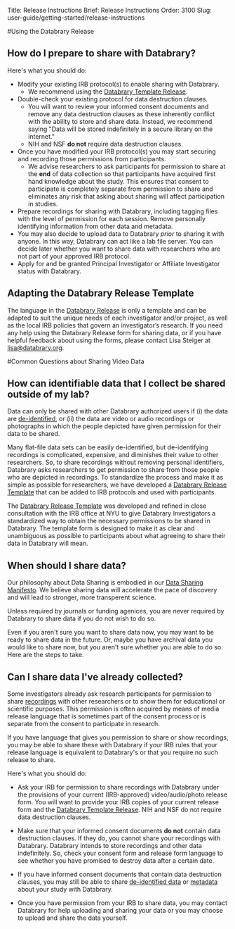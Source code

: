 Title: Release Instructions
Brief: Release Instructions
Order: 3100
Slug: user-guide/getting-started/release-instructions

#Using the Databrary Release

## How do I prepare to share with Databrary?

Here's what you should do:

- Modify your existing IRB protocol(s) to enable sharing with Databrary. 
	- We recommend using the [Databrary Template Release](../policies/release-template.html).
- Double-check your existing protocol for data destruction clauses.
	- You will  want to review your informed consent documents and remove any data destruction clauses as these inherently conflict with the ability to store and share data. Instead, we recommend saying "Data will be stored indefinitely in a secure library on the internet." 
	- NIH and NSF **do not** require data destruction clauses.
- Once you have modified your IRB protocol(s) you may start securing and recording those permissions from participants. 
	- We advise researchers to ask participants for permission to share at the **end** of data collection so that participants have acquired first hand knowledge about the study. This ensures that consent to participate is completely separate from permission to share and eliminates any risk that asking about sharing will affect participation in studies.
- Prepare recordings for sharing with Databrary, including tagging files with the level of permission for each session. Remove personally identifying information from other data and metadata.
- You may also decide to upload data to Databrary *prior* to sharing it with anyone. In this way, Databrary can act like a lab file server. You can decide later whether you want to share data with researchers who are not part of your approved IRB protocol.
- Apply for and be granted Principal Investigator or Affiliate Investigator status with Databrary.

## Adapting the Databrary Release Template 

The language in the [Databrary Release](../policies/release-template.html) is only a template and can be adapted to suit the unique needs of each investigator and/or project, as well as the local IRB policies that govern an investigator’s research. If you need any help using the Databrary Release form for sharing data, or if you have helpful feedback about using the forms, please contact Lisa Steiger at <lisa@databrary.org>. 

#Common Questions about Sharing Video Data

## How can identifiable data that I collect be shared outside of my lab?

Data can only be shared with other Databrary authorized users if (i) the data are [de-identified](../policies/definitions.html#de-identified-data), or (ii) the data are video or audio recordings or photographs in which the people depicted have given permission for their data to  be shared. 

Many flat-file data sets can be easily de-identified, but de-identifying recordings is complicated, expensive, and diminishes their value to other researchers. So, to share recordings without removing personal identifiers, Databrary asks researchers to get permission to share from those people who are depicted in recordings. To standardize the process and make it as simple as possible for researchers, we have developed a [Databrary Release Template](../policies/release-template.html) that can be added to IRB protocols and used with participants.

The [Databrary Release Template](../policies/release-template.html) was developed and refined in close consultation with the IRB office at NYU to give Databrary Investigators a standardized way to obtain the necessary permissions to be shared in Databrary. The template form is designed to make it as clear and unambiguous as possible to participants about what agreeing to share their data in Databrary will mean.

## When should I share data?

Our philosophy about Data Sharing is embodied in our [Data Sharing Manifesto](../policies/data-sharing-manifesto.html). We believe sharing data will accelerate the pace of discovery and will lead to stronger, more transperent science.

Unless required by journals or funding agenices, you are never required by Databrary to share data if you do not wish to do so. 

Even if you aren't sure you want to share data now, you may want to be ready to share data in the future. Or, maybe you have archival data you would like to share now, but you aren't sure whether you are able to do so. Here are the steps to take. 

## Can I share data I've already collected?

Some investigators already ask research participants for permission to share [recordings](../policies/definitions.html#recordings) with other researchers or to show them for educational or scientific purposes. This permission is often acquired by means of media release language that is sometimes part of the consent process or is separate from the consent to participate in research. 

If you have language that gives you permission to share or show recordings, you may be able to share these with Databrary if your IRB rules that your release language is equivalent to Databrary's or that you require no such release to share. 

Here's what you should do:

- Ask your IRB for permission to share recordings with Databrary under the provisions of your current (IRB-approved) video/audio/photo release form. You will want to provide your IRB copies of your current release form and the [Databrary Template Release](../policies/release-template.html). NIH and NSF do not require data destruction clauses.

- Make sure that your informed consent documents **do not** contain data destruction clauses. If they do, you cannot share your recordings with Databrary. Databrary intends to store recordings and other data indefinitely. So, check your consent form and release form language to see whether you have promised to destroy data after a certain date. 

- If you have informed consent documents that contain data destruction clauses, you may still be able to share [de-identified data](../policies/definitions.html#de-identified-data) or [metadata](../policies/definitions.html#metadata) about your study with Databrary.

- Once you have permission from your IRB to share data, you may contact Databrary for help uploading and sharing your data or you may choose to upload and share the data yourself.


